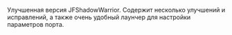 Улучшенная версия JFShadowWarrior. Содержит несколько улучшений и исправлений, а также очень удобный лаунчер для настройки параметров порта.